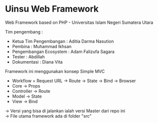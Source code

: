 # Uinsu Web Framework
Web Framework based on PHP - Universitas Islam Negeri Sumatera Utara

Tim pengembang :

- Ketua Tim Pengembangan : Aditia Darma Nasution
- Pembina : Muhammad Ikhsan
- Pengembangan Ecosystem : Adam Falizufa Sagara
- Tester : Abdillah
- Dokumentasi : Diana Vita

Framework ini menggunakan konsep Simple MVC

- Workflow = Request URL -> Route -> State -> Bind -> Browser
- Core -> Props 
- Controller -> Route
- Model -> State 
- View -> Bind

-> Versi yang bisa di jalankan ialah versi Master dari repo ini<br/>
-> File utama framework ada di folder "src"

